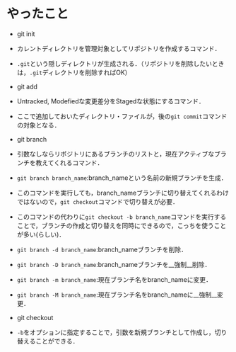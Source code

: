 # やったこと
- git init
 - カレントディレクトリを管理対象としてリポジトリを作成するコマンド．
 - ```.git```という隠しディレクトリが生成される．（リポジトリを削除したいときは，```.git```ディレクトリを削除すればOK）

- git add
 - Untracked, Modefiedな変更差分をStagedな状態にするコマンド．
 - ここで追加しておいたディレクトリ・ファイルが，後の```git commit```コマンドの対象となる．

- git branch
 - 引数なしならリポジトリにあるブランチのリストと，現在アクティブなブランチを教えてくれるコマンド．
 - ```git branch branch_name```:branch_nameという名前の新規ブランチを生成．
  - このコマンドを実行しても，branch_nameブランチに切り替えてくれるわけではないので，```git checkout```コマンドで切り替えが必要．
  - このコマンドの代わりに```git checkout -b branch_name```コマンドを実行することで，ブランチの作成と切り替えを同時にできるので，こっちを使うことが多い(らしい)．
 - ```git branch -d branch_name```:branch_nameブランチを削除．
 - ```git branch -D branch_name```:branch_nameブランチを__強制__削除．
 - ```git branch -m branch_name```:現在ブランチ名をbranch_nameに変更．
 - ```git branch -M branch_name```:現在ブランチ名をbranch_nameに__強制__変更．

- git checkout
 - ```-b```をオプションに指定することで，引数を新規ブランチとして作成し，切り替えることができる．
 
